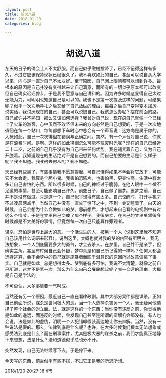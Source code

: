 ```yaml
---
layout: post
title: 胡说八道
date: 2018-01-20
categories: blog

---
```


# <center>胡说八道 #

冬天的日子的确会让人不太舒服，而自己似乎缴械投降了，已经不记得这样有多久，不过它应该保持现状已经很久了。我不喜欢如此的自己，甚至可以说自从大学以来，内心是一直对自己不太友好。至于原因，自己闭上眼睛都可以想到许多。最根本的原因是自己并没有变得越来让自己满意，而所有的一切似乎原本都可以改变但自己确实迟迟停步，于是我不愿意与自己讲和的。因为许多时候这显得自己太过无能为力，可明明也知道自己是可以的。我也不是第一次提及这样的问题，可结果呢？似乎一次次地挣扎之后又给了自己放纵的理由，每每之后自己变得变本加厉。说实话，我讨厌现在的自己，甚至可以说恨自己。我该怎么办呢？摆在前面的路，自己或许并不熟知，那么又该如何选择？我曾对自己说，现在的自己就像一个已经上了火车的游客，心中虽然不敢坚信未来的方向必然是自己想要的，于是一次次地徘徊在每一个站口，每每都想下车时心中总会有一个声音说：这方向是属于你的。大概如此，自己一次次徘徊在错误与正确之间。突然，有一个声音对自己说，你就是在浪费时间。是啊。这样的如此徘徊怎么可能不荒废时光呢？现在的自己已经近二十二岁，之前的自己几乎没有为自己带来任何优势。我在谴责着自己，又为自己开脱着。我知道现在的生活绝对不是自己想要的。而自己想要的生活是什么样子呢？我不知道。我该何去何从呢？我不知道。

天已经有些黑了，有些事情我不愿意提起，可自己懂得如果不学会将它放下，可能它不太会走。我算是个胆小鬼。我害怕恐怖片，也害怕黑，更害怕高。生活中有太多让自己害怕的东西。所以很多时候，自己的神经过于脆弱。在他人眼中一个微不足道的事情，甚至可能影响自己许久。前些日子，自己做了噩梦。噩梦之前，自己并不是没有做过。只是这一个，自己似乎想得有些太多。自己惊醒时，打开手机才不过凌晨两点半。当然自己并没有一直处于惊吓之中，不到一会又睡着了。白天的时候，自己会想为什么会做如此的梦。思前想后，才想起来自己看的电视剧中有过这么个情节。于是在梦里自己变成了那个样子。我很庆幸，在自己的梦里虽然很多时候都是不太美好的事情，但竟然每一次自己只能算作旁观者。

谋杀，恐怕是世界上最大的恶。一个活生生的人，被另一个人（说到这里我不知道自己该用什么词语来形容）。说到这里，大概也就对我的梦的内容有所明白。我无法想象，一个人到底需要多大的勇气，才会去杀人。在梦里，自己并不是亲手，但确实主角。甚至有时候自己会怀疑，梦中真是和自己所记得的一样吗？任何人都会选择逃避，会不会梦中的自己就是施暴者而囿于潜意识的原因所以故意偏离了事实。自己就是如此，总是想得太多。梦到底有多可怕，我说不太清楚。就像之前自己所说，这并不是第一次。那么为什么自己会屡屡想起呢？唯一合适的理由，大概是自己是学法的。

不可否认，大多事情要一气呵成。

当然还有另一个原因，最近自己一直在看律政剧。其中大部分案件都是谋杀。正如自己前面所说，谋杀是世间极大的恶。当一个人选择杀害另一个人，毫无疑问他选择了整个社会的对立面。法，就是这样的一个东西：当你没有违反之前，你觉得他是如此的遥远，而违反的时候，会发现自己甚至连所谓的辩解机会都没有。有人也会说，法是如此的虚伪，明明一个人犯错却假装高达地让你去辩解。当然，没有一种说法是假的。那么，法律到底是什么呢？也许，在大多时候我们根本无法想象或感受法到底是什么？而在刑事案件，尤其是极大恶的谋杀之前，我们才能真正地静下来想想，法是什么？法和道德似乎总也分不开。

突然发现，自己无法继续写下去，于是停下来。

今天写的东西，前后似乎有些不搭，不过它正是我的所思所想。

2018/1/20 20:27:38 /P5

